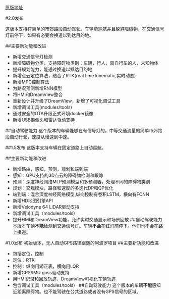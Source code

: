 
[原版地址][original_url]

#2.0发布

这版本支持在简单的市郊路段自动驾驶。车辆能巡航并且躲避障碍物，在交通信号灯前停下，如果有必要会换道以到达目的地。  

##主要新功能和改进
* 新增交通信号灯检测
* 新增障碍物分类，支持障碍物类别：车辆，行人，骑自行车的人，未知物体
* 提升规划能力，能通过换道以抵达目的地
* 新增点云定位算法，结合了RTK(real time kinematic,实时动态)
* 新增MPC控制算法
* 为路况预测新增RNN模型
* 将HMI和DreamView整合
* 重新设计并升级了DreamView，新增了可视化调试工具
* 新增调试工具(modules/tools)
* 通过安全的OTA升级正式环境docker镜像
* 新增USB摄像头和雷达驱动支持

##自动驾驶能力
这个版本的车辆能够在有信号灯的，中等交通流量的简单市郊路段自动行驶，速度从慢速到中速。

##1.5发布
这版本支持车辆在固定道路上自动巡航。

##主要新功能和改进
* 新增路由，感知，预测，规划和端到端
 * 感知：GPU支持的3D点云的障碍物检测和跟踪
 * 预测：深度神经网络MLP预测模型和多预测器，处理不同的障碍物类别
 * 规划：交规模块，路径和速度的多迭代DP和QP优化
 * 端到端：混合深度神经网络模型,纵向控制有卷积LSTM，横向有FCNN
* 新增HD地图引擎API
* 新增Velodyne 64 LiDAR驱动支持
* 新增调试工具（modules/tools）
* 提升HMI和DreamView功能，允许实时交通显示和场景回放
##自动驾驶能力
本版本车辆**不能**检测到交通信号灯。车辆**不会**在红灯前停下。他们也不会在路上换道。

#1.0发布
初始版本，无人自动GPS路径跟随的阿波罗项目
##主要新功能和改进
* 包括定位，控制
 * 定位：RTK
 * 控制：纵向用矫正表，横向用LQR
* 新增GPS/IMU gnss驱动支持
* 用HMI记录和回放轨迹，DreamView可视化车辆轨迹
* 包含调试工具（modules/tools）
##自动驾驶能力
这个版本的车辆**不能**感知近距离障碍物。也不能驾驶在公共道路或者没有GPS信号的区域。

[original_url]: https://github.com/ApolloAuto/apollo/blob/master/RELEASE.md "Release Note"